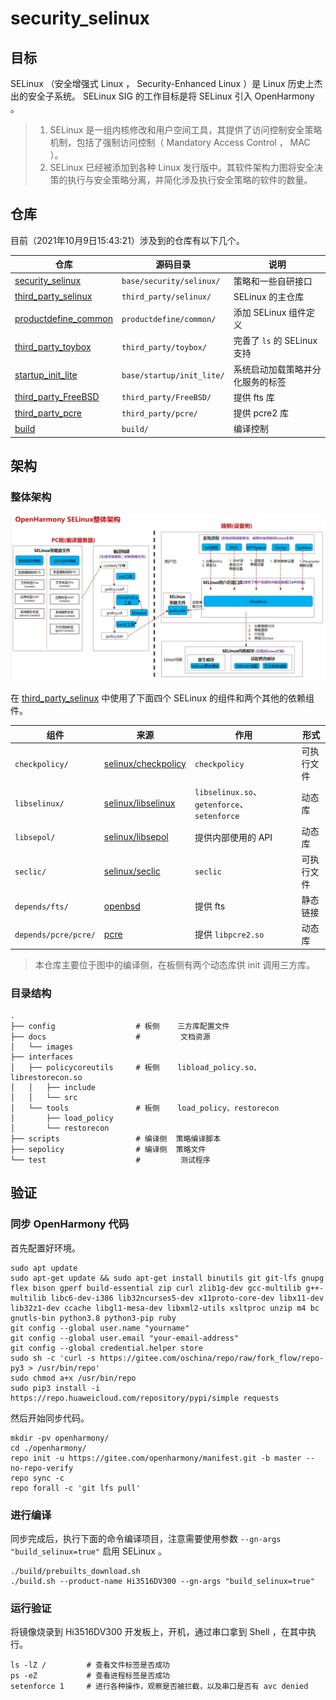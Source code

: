 # security_selinux

## 目标

SELinux （安全增强式 Linux ， Security-Enhanced Linux ）是 Linux 历史上杰出的安全子系统。 SELinux SIG 的工作目标是将 SELinux 引入 OpenHarmony 。

> 1. SELinux 是一组内核修改和用户空间工具，其提供了访问控制安全策略机制，包括了强制访问控制（ Mandatory Access Control ， MAC ）。
> 2. SELinux 已经被添加到各种 Linux 发行版中。其软件架构力图将安全决策的执行与安全策略分离，并简化涉及执行安全策略的软件的数量。

## 仓库

目前（2021年10月9日15:43:21）涉及到的仓库有以下几个。

| 仓库 | 源码目录 | 说明 |
| --- | --- | --- |
| [security_selinux](https://gitee.com/openharmony-sig/security_selinux.git) | `base/security/selinux/` | 策略和一些自研接口 |
| [third_party_selinux](https://gitee.com/openharmony-sig/third_party_selinux.git) | `third_party/selinux/` | SELinux 的主仓库 |
| [productdefine_common](https://gitee.com/shell_way/productdefine_common.git) | `productdefine/common/` | 添加 SELinux 组件定义 |
| [third_party_toybox](https://gitee.com/shell_way/third_party_toybox.git) | `third_party/toybox/` | 完善了 `ls` 的 SELinux 支持 |
| [startup_init_lite](https://gitee.com/shell_way/startup_init_lite.git) | `base/startup/init_lite/` | 系统启动加载策略并分化服务的标签 |
| [third_party_FreeBSD](https://gitee.com/shell_way/third_party_FreeBSD.git) | `third_party/FreeBSD/` | 提供 fts 库 |
| [third_party_pcre](https://gitee.com/openharmony-sig/third_party_pcre.git) | `third_party/pcre/` | 提供 pcre2 库 |
| [build](https://gitee.com/shell_way/build.git) | `build/` | 编译控制 |

## 架构

### 整体架构

![整体架构](docs/images/整体架构.png)

在 [third_party_selinux](https://gitee.com/openharmony-sig/third_party_selinux.git) 中使用了下面四个 SELinux 的组件和两个其他的依赖组件。

| 组件 | 来源 | 作用 | 形式 |
| --- | --- | --- | --- |
| `checkpolicy/` | [selinux/checkpolicy](https://github.com/SELinuxProject/selinux/tree/cf853c1a0c2328ad6c62fb2b2cc55d4926301d6b/checkpolicy) | `checkpolicy` | 可执行文件 |
| `libselinux/` | [selinux/libselinux](https://github.com/SELinuxProject/selinux/tree/cf853c1a0c2328ad6c62fb2b2cc55d4926301d6b/libselinux) | `libselinux.so`、`getenforce`、`setenforce` | 动态库 |
| `libsepol/` | [selinux/libsepol](https://github.com/SELinuxProject/selinux/tree/cf853c1a0c2328ad6c62fb2b2cc55d4926301d6b/libsepol) | 提供内部使用的 API | 动态库 |
| `seclic/` | [selinux/seclic](https://github.com/SELinuxProject/selinux/tree/cf853c1a0c2328ad6c62fb2b2cc55d4926301d6b/secilc) | `seclic` | 可执行文件 |
| `depends/fts/` | [openbsd](https://github.com/openbsd/src/tree/e8835b178a3e9df00c1c1fe0b9875fc5ef5a7854) | 提供 fts | 静态链接 |
| `depends/pcre/pcre/` | [pcre](https://github.com/PhilipHazel/pcre/tree/2ae7c30b95d63ecbaff6727eaff7c3a6a3969d56) | 提供 `libpcre2.so` | 动态库 |

> 本仓库主要位于图中的编译侧，在板侧有两个动态库供 init 调用三方库。

### 目录结构

```
.
├── config                  # 板侧    三方库配置文件
├── docs                    #         文档资源
│   └── images
├── interfaces
│   ├── policycoreutils     # 板侧    libload_policy.so、librestorecon.so
│   │   ├── include
│   │   └── src
│   └── tools               # 板侧    load_policy、restorecon
│       ├── load_policy
│       └── restorecon
├── scripts                 # 编译侧  策略编译脚本
├── sepolicy                # 编译侧  策略文件
└── test                    #         测试程序
```

## 验证

### 同步 OpenHarmony 代码

首先配置好环境。

```
sudo apt update
sudo apt-get update && sudo apt-get install binutils git git-lfs gnupg flex bison gperf build-essential zip curl zlib1g-dev gcc-multilib g++-multilib libc6-dev-i386 lib32ncurses5-dev x11proto-core-dev libx11-dev lib32z1-dev ccache libgl1-mesa-dev libxml2-utils xsltproc unzip m4 bc gnutls-bin python3.8 python3-pip ruby
git config --global user.name "yourname"
git config --global user.email "your-email-address"
git config --global credential.helper store
sudo sh -c 'curl -s https://gitee.com/oschina/repo/raw/fork_flow/repo-py3 > /usr/bin/repo'
sudo chmod a+x /usr/bin/repo
sudo pip3 install -i https://repo.huaweicloud.com/repository/pypi/simple requests
```

然后开始同步代码。

```
mkdir -pv openharmony/
cd ./openharmony/
repo init -u https://gitee.com/openharmony/manifest.git -b master --no-repo-verify
repo sync -c
repo forall -c 'git lfs pull'
```

### 进行编译

同步完成后，执行下面的命令编译项目，注意需要使用参数 `--gn-args "build_selinux=true"` 启用 SELinux 。

```
./build/prebuilts_download.sh
./build.sh --product-name Hi3516DV300 --gn-args "build_selinux=true"
```

### 运行验证

将镜像烧录到 Hi3516DV300 开发板上，开机，通过串口拿到 Shell ，在其中执行。

```
ls -lZ /         # 查看文件标签是否成功
ps -eZ           # 查看进程标签是否成功
setenforce 1     # 进行各种操作，观察是否被拦截，以及串口是否有 avc denied
```

